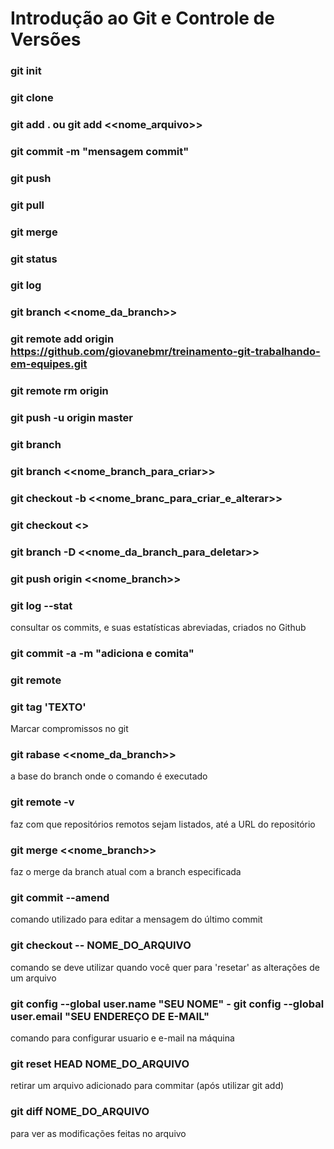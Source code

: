 # Introdução ao Git e Controle de Versões

 ### git init
 ### git clone
 ### git add . ou git add <<nome_arquivo>>
 ### git commit -m "mensagem commit"
 ### git push
 ### git pull
 ### git merge
 ### git status
 ### git log
 ### git branch <<nome_da_branch>>
 ### git remote add origin https://github.com/giovanebmr/treinamento-git-trabalhando-em-equipes.git
 ### git remote rm origin
 ### git push -u origin master
 ### git branch
 ### git branch <<nome_branch_para_criar>>
 ### git checkout -b <<nome_branc_para_criar_e_alterar>>
 ### git checkout <<nome da branch para alterar>>
 ### git branch -D <<nome_da_branch_para_deletar>>
 ### git push origin <<nome_branch>>
 ### git log --stat
 consultar os commits, e suas estatísticas abreviadas, criados no Github 
 ### git commit -a -m "adiciona e comita"
 ### git remote
 ### git tag 'TEXTO'
 Marcar compromissos no git
 ### git rabase <<nome_da_branch>>
 a base do branch onde o comando é executado
 ### git remote -v
 faz com que repositórios remotos sejam listados, até a URL do repositório
 ### git merge <<nome_branch>>
 faz o merge da branch atual com a branch especificada
 ### git commit --amend
 comando utilizado para editar a mensagem do último commit
 ### git checkout -- NOME_DO_ARQUIVO
 comando se deve utilizar quando você quer para 'resetar' as alterações de um arquivo
 ### git config --global user.name "SEU NOME" - git config --global user.email "SEU ENDEREÇO DE E-MAIL"
 comando para configurar usuario e e-mail na máquina
 ### git reset HEAD NOME_DO_ARQUIVO
 retirar um arquivo adicionado para commitar (após utilizar git add)
 ### git diff NOME_DO_ARQUIVO
 para ver as modificações feitas no arquivo






